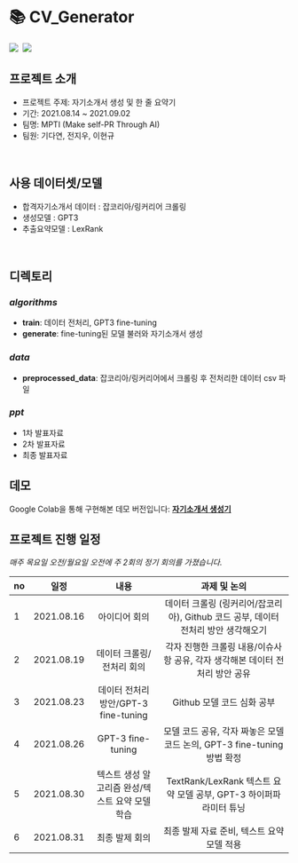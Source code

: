 # 📚 CV_Generator
<p align="left">
  <img src="https://img.shields.io/badge/Python-3776AB?style=flat-square&logo=Python&logoColor=white"/></a>&nbsp
  <img src="https://img.shields.io/badge/GoogleColab-F9AB00?style=flat-square&logo=GoogleColab&logoColor=white"/></a>&nbsp 
</p>

## 프로젝트 소개
- 프로젝트 주제: 자기소개서 생성 및 한 줄 요약기
- 기간: 2021.08.14 ~ 2021.09.02
- 팀명: MPTI (Make self-PR Through AI)
- 팀원: 기다연, 전지우, 이현규
<br>

## 사용 데이터셋/모델
- 합격자기소개서 데이터 : 잡코리아/링커리어 크롤링 <br>
- 생성모델 : GPT3
- 추출요약모델 : LexRank
<br>

## 디렉토리

### _algorithms_
- **train**: 데이터 전처리, GPT3 fine-tuning
- **generate**: fine-tuning된 모델 불러와 자기소개서 생성


### _data_
- **preprocessed_data**: 잡코리아/링커리어에서 크롤링 후 전처리한 데이터 csv 파일

### _ppt_
- 1차 발표자료
- 2차 발표자료
- 최종 발표자료


## 데모
Google Colab을 통해 구현해본 데모 버전입니다: 
<a href='https://colab.research.google.com/drive/1D5DCA-ulr_J_h6H12ZgcotHRfmIzSOBA?usp=sharing'><b>자기소개서 생성기</b></a>


## 프로젝트 진행 일정  
*매주 목요일 오전/월요일 오전에 주 2회의 정기 회의를 가졌습니다.*

|   no   |   일정   |   내용   |   과제 및 논의   | 
|:----------------------------|:----------------------------:|:--------------------:|:-------------------:|
|  1  | 2021.08.16 | 아이디어 회의 | 데이터 크롤링 (링커리어/잡코리아), Github 코드 공부, 데이터 전처리 방안 생각해오기 |
|  2  | 2021.08.19 | 데이터 크롤링/전처리 회의 | 각자 진행한 크롤링 내용/이슈사항 공유, 각자 생각해본 데이터 전처리 방안 공유 |
|  3  | 2021.08.23 | 데이터 전처리 방안/GPT-3 fine-tuning | Github 모델 코드 심화 공부 | 
|  4  | 2021.08.26 | GPT-3 fine-tuning | 모델 코드 공유, 각자 짜놓은 모델 코드 논의, GPT-3 fine-tuning 방법 확정 |
|  5  | 2021.08.30 | 텍스트 생성 알고리즘 완성/텍스트 요약 모델 학습 | TextRank/LexRank 텍스트 요약 모델 공부, GPT-3 하이퍼파라미터 튜닝 | 
|  6  | 2021.08.31 | 최종 발제 회의 | 최종 발제 자료 준비, 텍스트 요약 모델 적용 |

